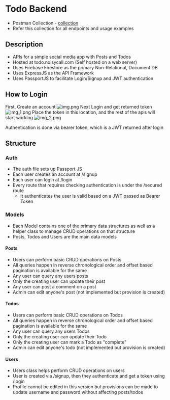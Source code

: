 # Todo Backend
- Postman Collection - [collection](https://www.postman.com/noisycall/workspace/cutshortbackend/collection/7984119-c837e750-feb9-40d1-b88e-e3b2038dd65c?action=share&creator=7984119)
- Refer this collection for all endpoints and usage examples
## Description
- APIs for a simple social media app with Posts and Todos
- Hosted at todo.noisycall.com (Self hosted on a web server)
- Uses Firebase Firestore as the primary Non-Relational, Document DB
- Uses ExpressJS as the API Framework
- Uses PassportJS to facilitate Login/Signup and JWT authentication

## How to Login
First, Create an account
![img.png](img.png)
Next Login and get returned token
![img_1.png](img_1.png)
Place the token in this location, and the rest of the apis will start working
![img_2.png](img_2.png)

Authentication is done via bearer token, which is a JWT returned after login
## Structure
### Auth
- The auth file sets up Passport JS
- Each user creates an account at /signup
- Each user can login at /login
- Every route that requires checking authentication is under the /secured route
  - It authenticates the user is valid based on a JWT passed as Bearer Token
### Models
- Each Model contains one of the primary data structures as well as a helper class to manage CRUD operations on that structure
- Posts, Todos and Users are the main data models
#### Posts
- Users can perform basic CRUD operations on Posts
- All queries happen in reverse chronological order and offset based pagination is available for the same
- Any user can query any users posts
- Only the creating user can update their post
- Any user can post a comment on a post
- Admin can edit anyone's post (not implemented but provision is created) 

#### Todos
- Users can perform basic CRUD operations on Todos
- All queries happen in reverse chronological order and offset based pagination is available for the same
- Any user can query any users Todos
- Only the creating user can update their Todo
- Only the creating user can mark a Todo as "complete"
- Admin can edit anyone's todo (not implemented but provision is created)

#### Users
- Users class helps perform CRUD operations on users
- User is created via /signup, then they authenticate and get a token using /login
- Profile cannot be edited in this version but provisions can be made to update username and password without affecting posts/todos

